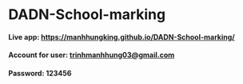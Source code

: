 # DADN-School-marking

#### Live app: https://manhhungking.github.io/DADN-School-marking/ 
#### Account for user: trinhmanhhung03@gmail.com
#### Password: 123456
